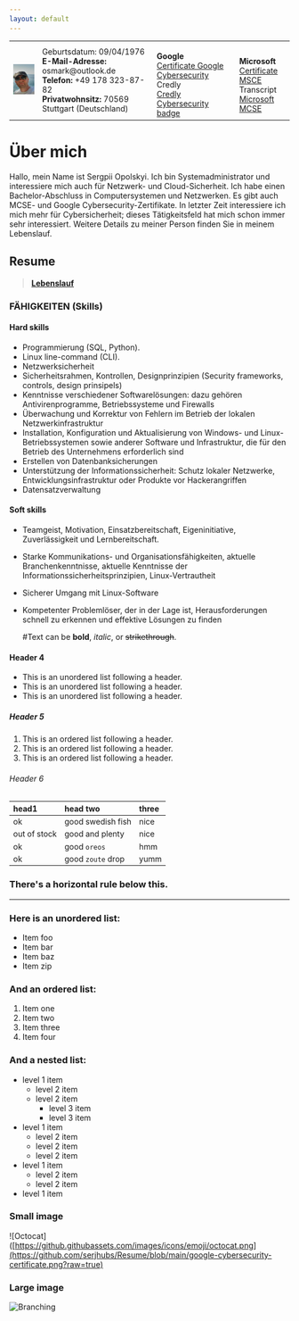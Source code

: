 ```yaml
---
layout: default
---
```

<Html>
   <table><tr>
     <td><img src="https://github.com/serjhubs/Resume/blob/main/_includes/SO.jpeg?raw=true" width="115" heihgt="125"></td>
      <td> Geburtsdatum: 09/04/1976
       <br><strong>E-Mail-Adresse:</strong> osmark@outlook.de
        <br><strong>Telefon:</strong> +49 178 323-87-82
         <br><strong>Privatwohnsitz:</strong> 70569 Stuttgart (Deutschland)         
      </td>
      <td> 
          <br><strong>Google</strong>
         <br><a href="https://drive.google.com/file/d/1V3JxWsoC7uWKMBJ9DZIbsNHsLgCcs3Vd/view?usp=sharing" target = "_blank">Certificate Google Cybersecurity</a>
        <br> Credly 
          <br><a href="https://www.credly.com/badges/31d821ea-8c1b-4400-b222-442f3488fbfc/public_url" target = "_blank">Credly Cybersecurity badge</a>          
       </td>
       <td>
          <br><strong>Microsoft</strong>
          <br><a href="https://drive.google.com/file/d/1XaFzqDOUPJDuX-mlFcLUu3WlmLEuJ7yM/view?usp=sharing" target = "_blank">Certificate MSCE</a>
         <br>Transcript
          <br><a href="https://learn.microsoft.com/en-us/users/serhiiopolskyi/transcript/d9mnkakjy3g5e86" target = "_blank">Microsoft MCSE</a>
      </td>       
   </table>
</Html>  

# **Über mich**

Hallo, mein Name ist Sergрii Opolskyi. Ich bin Systemadministrator und interessiere mich auch für Netzwerk- und Cloud-Sicherheit. Ich habe einen Bachelor-Abschluss in Computersystemen und Netzwerken. Es gibt auch MCSE- und Google Cybersecurity-Zertifikate. In letzter Zeit interessiere ich mich mehr für Cybersicherheit; dieses Tätigkeitsfeld hat mich schon immer sehr interessiert. Weitere Details zu meiner Person finden Sie in meinem Lebenslauf.

## Resume
>
> **[Lebenslauf](https://europa.eu/europass/eportfolio/screen/share/documents/6a1e220e-5a58-43e6-b02e-f8bca989e52d?lang=en)**
>



### FÄHIGKEITEN (Skills)
#### Hard skills

*   Programmierung (SQL, Python).
*   Linux line-command (CLI).  
*   Netzwerksicherheit
*   Sicherheitsrahmen, Kontrollen, Designprinzipien (Security frameworks, controls, design prinsipels)
*   Kenntnisse verschiedener Softwarelösungen: dazu gehören Antivirenprogramme, Betriebssysteme und Firewalls
*   Überwachung und Korrektur von Fehlern im Betrieb der lokalen Netzwerkinfrastruktur
*   Installation, Konfiguration und Aktualisierung von Windows- und Linux-Betriebssystemen sowie anderer Software
    und Infrastruktur, die für den Betrieb des Unternehmens erforderlich sind
*   Erstellen von Datenbanksicherungen
*   Unterstützung der Informationssicherheit: Schutz lokaler Netzwerke, Entwicklungsinfrastruktur oder Produkte vor
    Hackerangriffen
*   Datensatzverwaltung

#### Soft skills

*   Teamgeist, Motivation, Einsatzbereitschaft, Eigeninitiative, Zuverlässigkeit und Lernbereitschaft.
*   Starke Kommunikations- und Organisationsfähigkeiten, aktuelle Branchenkenntnisse, aktuelle Kenntnisse der
    Informationssicherheitsprinzipien, Linux-Vertrautheit
*   Sicherer Umgang mit Linux-Software
*   Kompetenter Problemlöser, der in der Lage ist, Herausforderungen schnell zu erkennen und effektive Lösungen
    zu finden

   
  
      #Text can be **bold**, _italic_, or ~~strikethrough~~.



#### Header 4

*   This is an unordered list following a header.
*   This is an unordered list following a header.
*   This is an unordered list following a header.

##### Header 5

1.  This is an ordered list following a header.
2.  This is an ordered list following a header.
3.  This is an ordered list following a header.

###### Header 6

| head1        | head two          | three |
|:-------------|:------------------|:------|
| ok           | good swedish fish | nice  |
| out of stock | good and plenty   | nice  |
| ok           | good `oreos`      | hmm   |
| ok           | good `zoute` drop | yumm  |

### There's a horizontal rule below this.

* * *

### Here is an unordered list:

*   Item foo
*   Item bar
*   Item baz
*   Item zip

### And an ordered list:

1.  Item one
1.  Item two
1.  Item three
1.  Item four

### And a nested list:

- level 1 item
  - level 2 item
  - level 2 item
    - level 3 item
    - level 3 item
- level 1 item
  - level 2 item
  - level 2 item
  - level 2 item
- level 1 item
  - level 2 item
  - level 2 item
- level 1 item

### Small image

![Octocat]([https://github.githubassets.com/images/icons/emoji/octocat.png](https://github.com/serjhubs/Resume/blob/main/google-cybersecurity-certificate.png?raw=true)

### Large image

![Branching](https://guides.github.com/activities/hello-world/branching.png)


